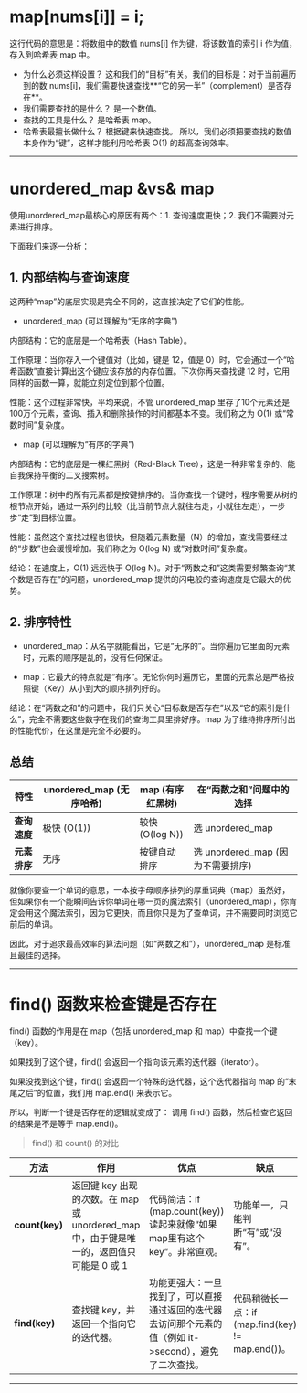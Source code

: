 
# map[nums[i]] = i;
这行代码的意思是：将数组中的数值 nums[i] 作为键，将该数值的索引 i 作为值，存入到哈希表 map 中。
* 为什么必须这样设置？
这和我们的“目标”有关。我们的目标是：对于当前遍历到的数 nums[i]，我们需要快速查找**“它的另一半”（complement）是否存在**。
*  我们需要查找的是什么？
是一个数值。
* 查找的工具是什么？ 
是哈希表 map。
* 哈希表最擅长做什么？ 
根据键来快速查找。
所以，我们必须把要查找的数值本身作为“键”，这样才能利用哈希表 O(1) 的超高查询效率。
---

# unordered_map &vs& map

使用unordered_map最核心的原因有两个：1. 查询速度更快；2. 我们不需要对元素进行排序。

下面我们来逐一分析：

## 1. 内部结构与查询速度
这两种“map”的底层实现是完全不同的，这直接决定了它们的性能。

* unordered_map (可以理解为“无序的字典”)

内部结构：它的底层是一个哈希表（Hash Table）。

工作原理：当你存入一个键值对（比如，键是 12，值是 0）时，它会通过一个“哈希函数”直接计算出这个键应该存放的内存位置。下次你再来查找键 12 时，它用同样的函数一算，就能立刻定位到那个位置。

性能：这个过程非常快，平均来说，不管 unordered_map 里存了10个元素还是100万个元素，查询、插入和删除操作的时间都基本不变。我们称之为 O(1) 或“常数时间”复杂度。

* map (可以理解为“有序的字典”)

内部结构：它的底层是一棵红黑树（Red-Black Tree），这是一种非常复杂的、能自我保持平衡的二叉搜索树。

工作原理：树中的所有元素都是按键排序的。当你查找一个键时，程序需要从树的根节点开始，通过一系列的比较（比当前节点大就往右走，小就往左走），一步步“走”到目标位置。

性能：虽然这个查找过程也很快，但随着元素数量（N）的增加，查找需要经过的“步数”也会缓慢增加。我们称之为 O(log N) 或“对数时间”复杂度。

结论：在速度上，O(1) 远远快于 O(log N)。对于“两数之和”这类需要频繁查询“某个数是否存在”的问题，unordered_map 提供的闪电般的查询速度是它最大的优势。

## 2. 排序特性
* unordered_map：从名字就能看出，它是“无序的”。当你遍历它里面的元素时，元素的顺序是乱的，没有任何保证。

* map：它最大的特点就是“有序”。无论你何时遍历它，里面的元素总是严格按照键（Key）从小到大的顺序排列好的。

结论：在“两数之和”的问题中，我们只关心“目标数是否存在”以及“它的索引是什么”，完全不需要这些数字在我们的查询工具里排好序。map 为了维持排序所付出的性能代价，在这里是完全不必要的。

## 总结
| 特性	| unordered_map (无序哈希) |	map (有序红黑树)	| 在“两数之和”问题中的选择 |
| --- |  --- |  ---  | --- | 
| **查询速度** |  极快 (O(1))	 | 较快 (O(log N))	| 选 unordered_map |
| **元素排序** | 无序	| 按键自动排序 | 选 unordered_map (因为不需要排序) |

就像你要查一个单词的意思，一本按字母顺序排列的厚重词典（map）虽然好，但如果你有一个能瞬间告诉你单词在哪一页的魔法索引（unordered_map），你肯定会用这个魔法索引，因为它更快，而且你只是为了查单词，并不需要同时浏览它前后的单词。

因此，对于追求最高效率的算法问题（如“两数之和”），unordered_map 是标准且最佳的选择。

---
# find() 函数来检查键是否存在  
> 
find() 函数的作用是在 map（包括 unordered_map 和 map）中查找一个键（key）。

如果找到了这个键，find() 会返回一个指向该元素的迭代器（iterator）。

如果没找到这个键，find() 会返回一个特殊的迭代器，这个迭代器指向 map 的“末尾之后”的位置，我们用 map.end() 来表示它。

所以，判断一个键是否存在的逻辑就变成了：
调用 find() 函数，然后检查它返回的结果是不是等于 map.end()。

> find() 和 count() 的对比

| 方法 | 作用 |	优点|	缺点 |
| ---| --- | --- | --- |  
| **count(key)** |	返回键 key 出现的次数。在 map 或 unordered_map 中，由于键是唯一的，返回值只可能是 0 或 1 |	代码简洁：if (map.count(key)) 读起来就像“如果map里有这个key”。非常直观。 |	功能单一，只能判断“有”或“没有”。|
| **find(key)** |	查找键 key，并返回一个指向它的迭代器。	| 功能更强大：一旦找到了，可以直接通过返回的迭代器去访问那个元素的值（例如 it->second），避免了二次查找。| 代码稍微长一点：if (map.find(key) != map.end())。|

---
